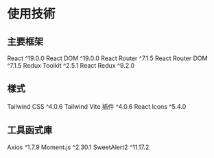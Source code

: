 # 使用技術

## 主要框架

React ^19.0.0
React DOM ^19.0.0
React Router ^7.1.5
React Router DOM ^7.1.5
Redux Toolkit ^2.5.1
React Redux ^9.2.0

## 樣式

Tailwind CSS ^4.0.6
Tailwind Vite 插件 ^4.0.6
React Icons ^5.4.0

## 工具函式庫

Axios ^1.7.9
Moment.js ^2.30.1
SweetAlert2 ^11.17.2
